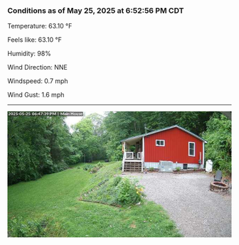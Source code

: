 ### Conditions as of May 25, 2025 at 6:52:56 PM CDT 

Temperature: 63.10 &deg;F

Feels like: 63.10 &deg;F

Humidity: 98%

Wind Direction: NNE

Windspeed: 0.7 mph

Wind Gust: 1.6 mph

---

<img src="./images/latest.jpeg"/>

